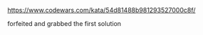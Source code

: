 <https://www.codewars.com/kata/54d81488b981293527000c8f/>

forfeited and grabbed the first solution
